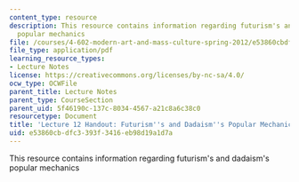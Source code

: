 ```yaml
---
content_type: resource
description: This resource contains information regarding futurism's and dadaism's
  popular mechanics
file: /courses/4-602-modern-art-and-mass-culture-spring-2012/e53860cbdfc3393f3416eb98d19a1d7a_MIT4_602S12_lec12.pdf
file_type: application/pdf
learning_resource_types:
- Lecture Notes
license: https://creativecommons.org/licenses/by-nc-sa/4.0/
ocw_type: OCWFile
parent_title: Lecture Notes
parent_type: CourseSection
parent_uid: 5f46190c-137c-8034-4567-a21c8a6c38c0
resourcetype: Document
title: 'Lecture 12 Handout: Futurism''s and Dadaism''s Popular Mechanics'
uid: e53860cb-dfc3-393f-3416-eb98d19a1d7a
---
```

This resource contains information regarding futurism's and dadaism's popular mechanics